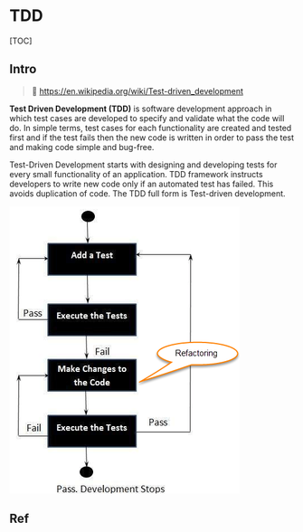 # TDD

[TOC]



## Intro

> 🔗 https://en.wikipedia.org/wiki/Test-driven_development

**Test Driven Development (TDD)** is software development approach in which test cases are developed to specify and validate what the code will do. In simple terms, test cases for each functionality are created and tested first and if the test fails then the new code is written in order to pass the test and making code simple and bug-free.

Test-Driven Development starts with designing and developing tests for every small functionality of an application. TDD framework instructs developers to write new code only if an automated test has failed. This avoids duplication of code. The TDD full form is Test-driven development.

![Five Steps of Test-Driven Development](../../../../../Assets/Pics/081216_0811_TestDrivenD2.png)





## Ref

[What is Test Driven Development (TDD)? Tutorial with Example]: https://www.guru99.com/test-driven-development.html

